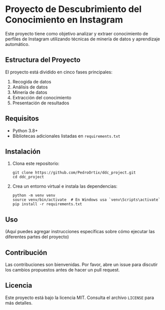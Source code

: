 # Proyecto de Descubrimiento del Conocimiento en Instagram

Este proyecto tiene como objetivo analizar y extraer conocimiento de perfiles de Instagram utilizando técnicas de minería de datos y aprendizaje automático.

## Estructura del Proyecto

El proyecto está dividido en cinco fases principales:

1. Recogida de datos
2. Análisis de datos
3. Minería de datos
4. Extracción del conocimiento
5. Presentación de resultados

## Requisitos

- Python 3.8+
- Bibliotecas adicionales listadas en `requirements.txt`

## Instalación

1. Clona este repositorio:
   ```
   git clone https://github.com/PedroOrtix/ddc_project.git
   cd ddc_project
   ```

2. Crea un entorno virtual e instala las dependencias:
   ```
   python -m venv venv
   source venv/bin/activate  # En Windows usa `venv\Scripts\activate`
   pip install -r requirements.txt
   ```

## Uso

(Aquí puedes agregar instrucciones específicas sobre cómo ejecutar las diferentes partes del proyecto)

## Contribución

Las contribuciones son bienvenidas. Por favor, abre un issue para discutir los cambios propuestos antes de hacer un pull request.

## Licencia

Este proyecto está bajo la licencia MIT. Consulta el archivo `LICENSE` para más detalles.
